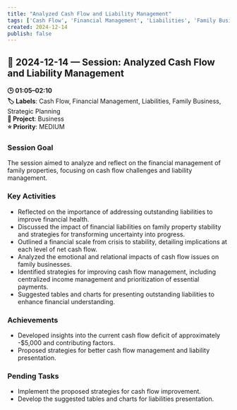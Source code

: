 ```yaml
---
title: "Analyzed Cash Flow and Liability Management"
tags: ['Cash Flow', 'Financial Management', 'Liabilities', 'Family Business', 'Strategic Planning']
created: 2024-12-14
publish: false
---
```


## 📅 2024-12-14 — Session: Analyzed Cash Flow and Liability Management

**🕒 01:05–02:10**  
**🏷️ Labels**: Cash Flow, Financial Management, Liabilities, Family Business, Strategic Planning  
**📂 Project**: Business  
**⭐ Priority**: MEDIUM  


### Session Goal
The session aimed to analyze and reflect on the financial management of family properties, focusing on cash flow challenges and liability management.

### Key Activities
- Reflected on the importance of addressing outstanding liabilities to improve financial health.
- Discussed the impact of financial liabilities on family property stability and strategies for transforming uncertainty into progress.
- Outlined a financial scale from crisis to stability, detailing implications at each level of net cash flow.
- Analyzed the emotional and relational impacts of cash flow issues on family businesses.
- Identified strategies for improving cash flow management, including centralized income management and prioritization of essential payments.
- Suggested tables and charts for presenting outstanding liabilities to enhance financial understanding.

### Achievements
- Developed insights into the current cash flow deficit of approximately -$5,000 and contributing factors.
- Proposed strategies for better cash flow management and liability presentation.

### Pending Tasks
- Implement the proposed strategies for cash flow improvement.
- Develop the suggested tables and charts for liabilities presentation.
